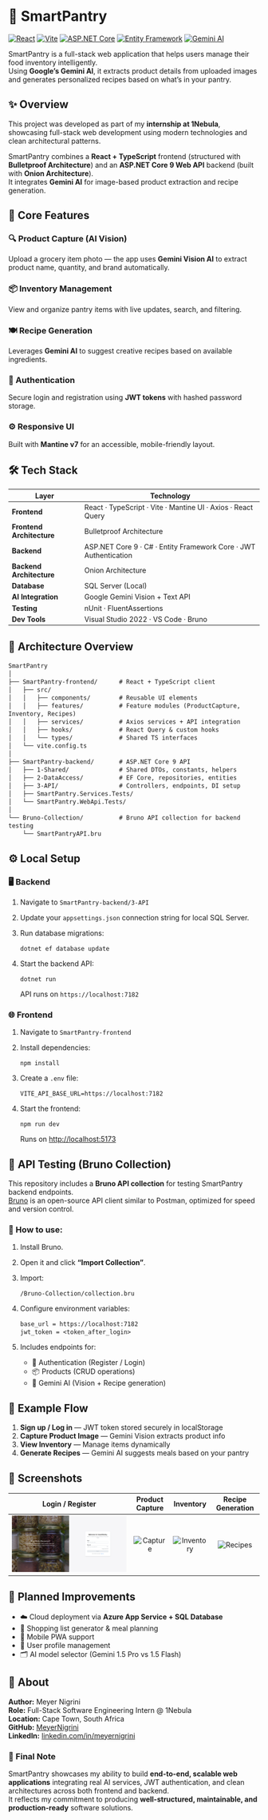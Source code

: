 # 🧠 SmartPantry

[![React](https://img.shields.io/badge/Frontend-React%20(TypeScript)-61dafb?logo=react)](https://react.dev/)
[![Vite](https://img.shields.io/badge/Build-Vite-646cff?logo=vite)](https://vitejs.dev/)
[![ASP.NET Core](https://img.shields.io/badge/Backend-ASP.NET%20Core%209.0-512BD4?logo=dotnet)](https://dotnet.microsoft.com/)
[![Entity Framework](https://img.shields.io/badge/ORM-Entity%20Framework%20Core-512BD4?logo=nuget)](https://learn.microsoft.com/en-us/ef/core/)
[![Gemini AI](https://img.shields.io/badge/AI-Google%20Gemini-4285F4?logo=google)](https://ai.google.dev/)

SmartPantry is a full-stack web application that helps users manage their food inventory intelligently.  
Using **Google’s Gemini AI**, it extracts product details from uploaded images and generates personalized recipes based on what’s in your pantry.


## ✨ Overview

This project was developed as part of my **internship at 1Nebula**, showcasing full-stack web development using modern technologies and clean architectural patterns.

SmartPantry combines a **React + TypeScript** frontend (structured with **Bulletproof Architecture**) and an **ASP.NET Core 9 Web API** backend (built with **Onion Architecture**).  
It integrates **Gemini AI** for image-based product extraction and recipe generation.


## 🧩 Core Features

### 🔍 Product Capture (AI Vision)
Upload a grocery item photo — the app uses **Gemini Vision AI** to extract product name, quantity, and brand automatically.

### 📦 Inventory Management
View and organize pantry items with live updates, search, and filtering.

### 🍽️ Recipe Generation
Leverages **Gemini AI** to suggest creative recipes based on available ingredients.

### 🔐 Authentication
Secure login and registration using **JWT tokens** with hashed password storage.

### ⚙️ Responsive UI
Built with **Mantine v7** for an accessible, mobile-friendly layout.



## 🛠 Tech Stack

| Layer | Technology |
|-------|-------------|
| **Frontend** | React · TypeScript · Vite · Mantine UI · Axios · React Query |
| **Frontend Architecture** | Bulletproof Architecture |
| **Backend** | ASP.NET Core 9 · C# · Entity Framework Core · JWT Authentication |
| **Backend Architecture** | Onion Architecture |
| **Database** | SQL Server (Local) |
| **AI Integration** | Google Gemini Vision + Text API |
| **Testing** | nUnit · FluentAssertions |
| **Dev Tools** | Visual Studio 2022 · VS Code  · Bruno  |


## 🧭 Architecture Overview

```text
SmartPantry
│
├── SmartPantry-frontend/      # React + TypeScript client
│   ├── src/
│   │   ├── components/        # Reusable UI elements
│   │   ├── features/          # Feature modules (ProductCapture, Inventory, Recipes)
│   │   ├── services/          # Axios services + API integration
│   │   ├── hooks/             # React Query & custom hooks
│   │   └── types/             # Shared TS interfaces
│   └── vite.config.ts
│
├── SmartPantry-backend/       # ASP.NET Core 9 API
│   ├── 1-Shared/              # Shared DTOs, constants, helpers
│   ├── 2-DataAccess/          # EF Core, repositories, entities
│   ├── 3-API/                 # Controllers, endpoints, DI setup
│   ├── SmartPantry.Services.Tests/
│   └── SmartPantry.WebApi.Tests/
│
└── Bruno-Collection/          # Bruno API collection for backend testing
    └── SmartPantryAPI.bru
```


## ⚙️ Local Setup

### 🖥 Backend
1. Navigate to `SmartPantry-backend/3-API`
2. Update your `appsettings.json` connection string for local SQL Server.
3. Run database migrations:
   
   ```
   dotnet ef database update
   ```
5. Start the backend API:
   
   ```
   dotnet run
   ```
   API runs on `https://localhost:7182`

### 🌐 Frontend
1. Navigate to `SmartPantry-frontend`
2. Install dependencies:
   
   ```
   npm install
   ```
4. Create a `.env` file:
   
   ```
   VITE_API_BASE_URL=https://localhost:7182
   ```
6. Start the frontend:
   
   ```
   npm run dev
   ```
   Runs on [http://localhost:5173](http://localhost:5173)


## 🧪 API Testing (Bruno Collection)

This repository includes a **Bruno API collection** for testing SmartPantry backend endpoints.  
[Bruno](https://www.usebruno.com/download) is an open-source API client similar to Postman, optimized for speed and version control.

### 🔧 How to use:
1. Install Bruno.  
2. Open it and click **“Import Collection”**.  
3. Import:
   
   ```
   /Bruno-Collection/collection.bru
   ```
5. Configure environment variables:
   
   ```
   base_url = https://localhost:7182
   jwt_token = <token_after_login>
   ```
7. Includes endpoints for:
   - 🔐 Authentication (Register / Login)  
   - 📦 Products (CRUD operations)  
   - 🤖 Gemini AI (Vision + Recipe generation)


## 🧪 Example Flow

1. **Sign up / Log in** — JWT token stored securely in localStorage  
2. **Capture Product Image** — Gemini Vision extracts product info  
3. **View Inventory** — Manage items dynamically  
4. **Generate Recipes** — Gemini AI suggests meals based on your pantry


## 📸 Screenshots

| Login / Register | Product Capture | Inventory | Recipe Generation |
|:----------------:|:----------------:|:----------:|:-----------------:|
| ![Login](docs/screenshots/login.png) | ![Capture](docs/screenshots/capture.png) | ![Inventory](docs/screenshots/inventory.png) | ![Recipes](docs/screenshots/recipes.png) |



## 🚧 Planned Improvements

- ☁️ Cloud deployment via **Azure App Service + SQL Database**
- 🧾 Shopping list generator & meal planning
- 📱 Mobile PWA support
- 👤 User profile management
- 🗂 AI model selector (Gemini 1.5 Pro vs 1.5 Flash)


## 💬 About

**Author:** Meyer Nigrini  
**Role:** Full-Stack Software Engineering Intern @ 1Nebula  
**Location:** Cape Town, South Africa  
**GitHub:** [MeyerNigrini](https://github.com/MeyerNigrini)  
**LinkedIn:** [linkedin.com/in/meyernigrini](https://linkedin.com/in/meyernigrini)


### 🧠 Final Note

SmartPantry showcases my ability to build **end-to-end, scalable web applications** integrating real AI services, JWT authentication, and clean architectures across both frontend and backend.  
It reflects my commitment to producing **well-structured, maintainable, and production-ready** software solutions.
